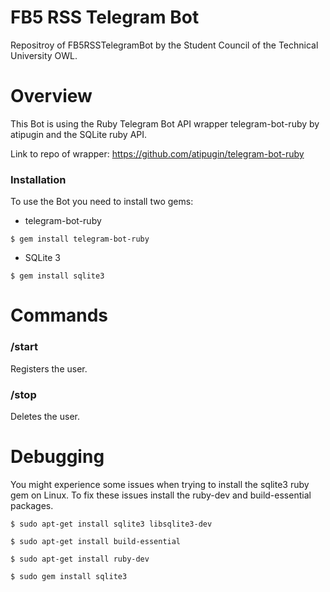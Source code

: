 # FB5 RSS Telegram Bot
Repositroy of FB5RSSTelegramBot by the Student Council of the Technical University OWL.

# Overview


This Bot is using the Ruby Telegram Bot API wrapper telegram-bot-ruby by atipugin and the SQLite ruby API.

Link to repo of wrapper: https://github.com/atipugin/telegram-bot-ruby

### Installation

To use the Bot you need to install two gems:

* telegram-bot-ruby

```$ gem install telegram-bot-ruby```

* SQLite 3

```$ gem install sqlite3```

# Commands

### /start

Registers the user.

### /stop

Deletes the user.

# Debugging

You might experience some issues when trying to install the sqlite3 ruby gem on Linux.
To fix these issues install the ruby-dev and build-essential packages.

```$ sudo apt-get install sqlite3 libsqlite3-dev```

```$ sudo apt-get install build-essential```

```$ sudo apt-get install ruby-dev```

```$ sudo gem install sqlite3```

